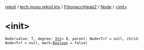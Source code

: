 [rekoil](../../../index.md) / [tech.muso.rekoil.ktx](../../index.md) / [FibonacciHeap2](../index.md) / [Node](index.md) / [&lt;init&gt;](./-init-.md)

# &lt;init&gt;

`Node(value: T, degree: `[`Int`](https://kotlinlang.org/api/latest/jvm/stdlib/kotlin/-int/index.html)` = 0, parent: Node<T>? = null, child: Node<T>? = null, mark: `[`Boolean`](https://kotlinlang.org/api/latest/jvm/stdlib/kotlin/-boolean/index.html)` = false)`